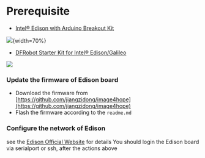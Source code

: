 # Prerequisite
 - [Intel® Edison with Arduino Breakout Kit](http://www.dfrobot.com/index.php?route=product/product&path=166_167&product_id=1198)

 ![](./doc/pic/startkit/edison.jpg){width=70%}

 - [DFRobot Starter Kit for Intel® Edison/Galileo](http://www.dfrobot.com/index.php?route=product/product&path=166_168&product_id=1200)

 ![](./doc/pic/startkit/startkit.jpg)

### Update the firmware of Edison board

 - Download the firmware from [https://github.com/jiangzidong/image4hope](https://github.com/jiangzidong/image4hope)
 - Flash the firmware according to the `readme.md` 

### Configure the network of Edison
see the [Edison Official Website](https://software.intel.com/en-us/iot/library/edison-getting-started) for details
You should login the Edison board via serialport or ssh, after the actions above
